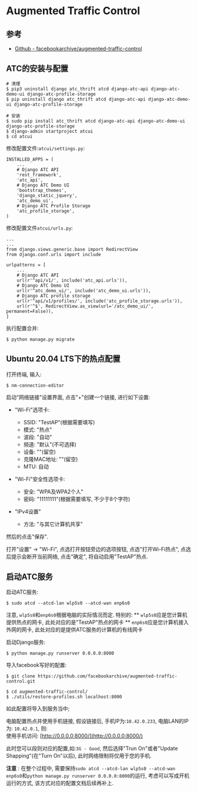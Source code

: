 # Augmented Traffic Control

## 参考
* [Github - facebookarchive/augmented-traffic-control](https://github.com/facebookarchive/augmented-traffic-control)


## ATC的安装与配置
```
# 清理
$ pip3 uninstall django atc_thrift atcd django-atc-api django-atc-demo-ui django-atc-profile-storage
$ pip uninstall django atc_thrift atcd django-atc-api django-atc-demo-ui django-atc-profile-storage

# 安装
$ sudo pip install atc_thrift atcd django-atc-api django-atc-demo-ui django-atc-profile-storage
$ django-admin startproject atcui
$ cd atcui
```

修改配置文件:`atcui/settings.py`:
```
INSTALLED_APPS = (
    ...
    # Django ATC API
    'rest_framework',
    'atc_api',
    # Django ATC Demo UI
    'bootstrap_themes',
    'django_static_jquery',
    'atc_demo_ui',
    # Django ATC Profile Storage
    'atc_profile_storage',
)
```

修改配置文件`atcui/urls.py`:
```
...
...
from django.views.generic.base import RedirectView
from django.conf.urls import include

urlpatterns = [
    ...
    # Django ATC API
    url(r'^api/v1/', include('atc_api.urls')),
    # Django ATC Demo UI
    url(r'^atc_demo_ui/', include('atc_demo_ui.urls')),
    # Django ATC profile storage
    url(r'^api/v1/profiles/', include('atc_profile_storage.urls')),
    url(r'^$', RedirectView.as_view(url='/atc_demo_ui/', permanent=False)),
]
```

执行配置合并:
```
$ python manage.py migrate
```

## Ubuntu 20.04 LTS下的热点配置
打开终端, 输入:
```
$ nm-connection-editor
```
启动"网络链接"设置界面, 点击"+"创建一个链接, 进行如下设置:
* "Wi-Fi"选项卡:
  * SSID: "TestAP"(根据需要填写)
  * 模式: "热点"
  * 波段: "自动"
  * 频道: "默认"(不可选择)
  * 设备: ""(留空)
  * 克隆MAC地址: ""(留空)
  * MTU: 自动

* "Wi-Fi"安全性选项卡:
  * 安全: "WPA及WPA2个人"
  * 密码: "11111111"(根据需要填写, 不少于8个字符)

* "IPv4设置"
  * 方法: "与其它计算机共享"

然后的点击"保存".

打开"设置" -> "Wi-Fi", 点选打开按钮旁边的选项按钮, 点选"打开Wi-Fi热点", 点选后提示会断开当前网络, 点击"确定", 将自动启用"TestAP"热点.

## 启动ATC服务
启动ATC服务:
```
$ sudo atcd --atcd-lan wlp5s0 --atcd-wan enp6s0
```
注意, `wlp5s0`和`enp6s0`根据电脑的实际情况而定. 特别的:
** `wlp5s0`应是您计算机提供热点的网卡, 此处对应的是"TestAP"热点的网卡
** `enp6s0`应是您计算机接入外网的网卡, 此处对应的是提供ATC服务的计算机的有线网卡

启动Django服务:
```
$ python manage.py runserver 0.0.0.0:8000
```

导入facebook写好的配置:
```
$ git clone https://github.com/facebookarchive/augmented-traffic-control.git

$ cd augmented-traffic-control/
$ ./utils/restore-profiles.sh localhost:8000
```
如此配置将导入到服务当中;

电脑配置热点并使用手机链接, 假设链接后, 手机IP为:`10.42.0.233`, 电脑LAN的IP为: `10.42.0.1`, 则:  
使用手机访问: [http://0.0.0.0:8000/](http://0.0.0.0:8000/)

此时您可以段则对应的配置,如:`3G - Good`, 然后选择"Trun On"或者"Update Shapping"(在"Turn On"以后), 此时网络限制将仅用于您的手机. 

**注意** : 在整个过程中, 需要保持`sudo atcd --atcd-lan wlp5s0 --atcd-wan enp6s0`和`python manage.py runserver 0.0.0.0:8000`的运行, 考虑可以写成开机运行的方式, 该方式对应的配置文档后续再补上.